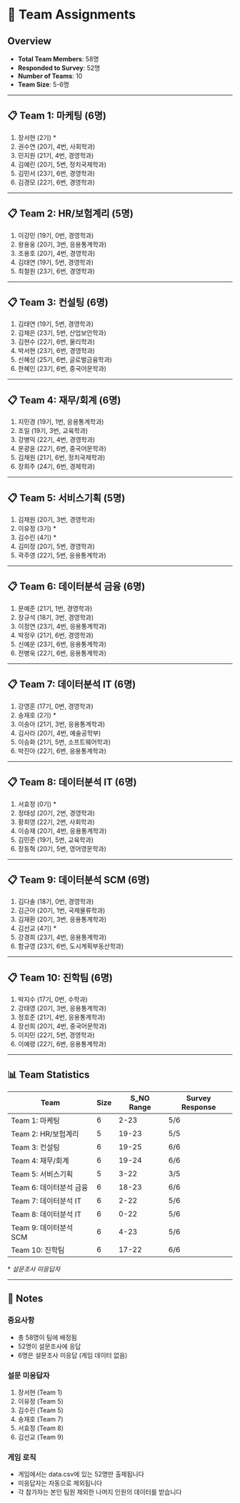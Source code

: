 # 🎯 Team Assignments

## Overview
- **Total Team Members**: 58명
- **Responded to Survey**: 52명
- **Number of Teams**: 10
- **Team Size**: 5-6명

---

## 📋 Team 1: 마케팅 (6명)
1. 장서현 (2기) *
2. 권수연 (20기, 4번, 사회학과)
3. 민지원 (21기, 4번, 경영학과)
4. 김예린 (20기, 5번, 정치국제학과)
5. 김민서 (23기, 6번, 경영학과)
6. 김경모 (22기, 6번, 경영학과)

---

## 📋 Team 2: HR/보험계리 (5명)
1. 이강민 (19기, 0번, 경영학과)
2. 왕용웅 (20기, 3번, 응용통계학과)
3. 조용호 (20기, 4번, 경영학과)
4. 김태연 (19기, 5번, 경영학과)
5. 최철원 (23기, 6번, 경영학과)

---

## 📋 Team 3: 컨설팅 (6명)
1. 김태연 (19기, 5번, 경영학과)
2. 김채은 (23기, 5번, 산업보안학과)
3. 김현수 (22기, 6번, 물리학과)
4. 박서현 (23기, 6번, 경영학과)
5. 신혜성 (25기, 6번, 글로벌금융학과)
6. 한혜인 (23기, 6번, 중국어문학과)

---

## 📋 Team 4: 재무/회계 (6명)
1. 지민경 (19기, 1번, 응용통계학과)
2. 조일 (19기, 3번, 교육학과)
3. 강병익 (22기, 4번, 경영학과)
4. 문광윤 (22기, 6번, 중국어문학과)
5. 김채원 (21기, 6번, 정치국제학과)
6. 장희주 (24기, 6번, 경제학과)

---

## 📋 Team 5: 서비스기획 (5명)
1. 김채원 (20기, 3번, 경영학과)
2. 이유정 (3기) *
3. 김수린 (4기) *
4. 김미정 (20기, 5번, 경영학과)
5. 곽주영 (22기, 5번, 응용통계학과)

---

## 📋 Team 6: 데이터분석 금융 (6명)
1. 문예준 (21기, 1번, 경영학과)
2. 장규석 (18기, 3번, 경영학과)
3. 이정연 (23기, 4번, 응용통계학과)
4. 박정우 (21기, 6번, 경영학과)
5. 신예운 (23기, 6번, 응용통계학과)
6. 전병욱 (22기, 6번, 응용통계학과)

---

## 📋 Team 7: 데이터분석 IT (6명)
1. 강영훈 (17기, 0번, 경영학과)
2. 송재호 (2기) *
3. 이송아 (21기, 3번, 응용통계학과)
4. 김사라 (20기, 4번, 예술공학부)
5. 이승화 (21기, 5번, 소프트웨어학과)
6. 박진아 (22기, 6번, 응용통계학과)

---

## 📋 Team 8: 데이터분석 IT (6명)
1. 서효정 (0기) *
2. 정태성 (20기, 2번, 경영학과)
3. 황희영 (22기, 2번, 사회학과)
4. 이승재 (20기, 4번, 응용통계학과)
5. 김민준 (19기, 5번, 교육학과)
6. 장동혁 (20기, 5번, 영어영문학과)

---

## 📋 Team 9: 데이터분석 SCM (6명)
1. 김다솔 (18기, 0번, 경영학과)
2. 김근아 (20기, 1번, 국제물류학과)
3. 김재환 (20기, 3번, 응용통계학과)
4. 김선교 (4기) *
5. 강경희 (23기, 4번, 응용통계학과)
6. 함규영 (23기, 6번, 도시계획부동산학과)

---

## 📋 Team 10: 진학팀 (6명)
1. 박지수 (17기, 0번, 수학과)
2. 강태영 (20기, 3번, 응용통계학과)
3. 정호준 (21기, 4번, 응용통계학과)
4. 장선희 (20기, 4번, 중국어문학과)
5. 이지민 (22기, 5번, 경영학과)
6. 이예령 (22기, 6번, 응용통계학과)

---

## 📊 Team Statistics

| Team | Size | S_NO Range | Survey Response |
|------|------|-----------|-----------------|
| Team 1: 마케팅 | 6 | 2-23 | 5/6 |
| Team 2: HR/보험계리 | 5 | 19-23 | 5/5 |
| Team 3: 컨설팅 | 6 | 19-25 | 6/6 |
| Team 4: 재무/회계 | 6 | 19-24 | 6/6 |
| Team 5: 서비스기획 | 5 | 3-22 | 3/5 |
| Team 6: 데이터분석 금융 | 6 | 18-23 | 6/6 |
| Team 7: 데이터분석 IT | 6 | 2-22 | 5/6 |
| Team 8: 데이터분석 IT | 6 | 0-22 | 5/6 |
| Team 9: 데이터분석 SCM | 6 | 4-23 | 5/6 |
| Team 10: 진학팀 | 6 | 17-22 | 6/6 |

\* *설문조사 미응답자*

---

## 📝 Notes

### 중요사항
- 총 58명이 팀에 배정됨
- 52명이 설문조사에 응답
- 6명은 설문조사 미응답 (게임 데이터 없음)

### 설문 미응답자
1. 장서현 (Team 1)
2. 이유정 (Team 5)
3. 김수린 (Team 5)
4. 송재호 (Team 7)
5. 서효정 (Team 8)
6. 김선교 (Team 9)

### 게임 로직
- 게임에서는 data.csv에 있는 52명만 출제됩니다
- 미응답자는 자동으로 제외됩니다
- 각 참가자는 본인 팀원 제외한 나머지 인원의 데이터를 받습니다
